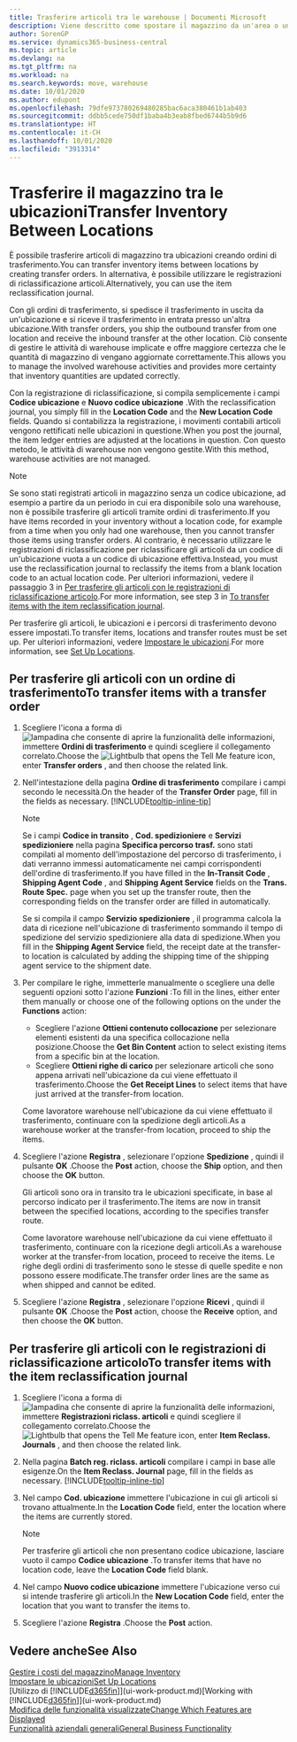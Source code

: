 ```yaml
---
title: Trasferire articoli tra le warehouse | Documenti Microsoft
description: Viene descritto come spostare il magazzino da un'area o una warehouse a un'altra con le registrazioni di riclassificazione o gli ordini di trasferimento.
author: SorenGP
ms.service: dynamics365-business-central
ms.topic: article
ms.devlang: na
ms.tgt_pltfrm: na
ms.workload: na
ms.search.keywords: move, warehouse
ms.date: 10/01/2020
ms.author: edupont
ms.openlocfilehash: 79dfe973780269480285bac6aca380461b1ab403
ms.sourcegitcommit: ddbb5cede750df1baba4b3eab8fbed6744b5b9d6
ms.translationtype: HT
ms.contentlocale: it-CH
ms.lasthandoff: 10/01/2020
ms.locfileid: "3913314"
---
```

# <a name="transfer-inventory-between-locations"></a><span data-ttu-id="ed01a-103">Trasferire il magazzino tra le ubicazioni</span><span class="sxs-lookup"><span data-stu-id="ed01a-103">Transfer Inventory Between Locations</span></span>
<span data-ttu-id="ed01a-104">È possibile trasferire articoli di magazzino tra ubicazioni creando ordini di trasferimento.</span><span class="sxs-lookup"><span data-stu-id="ed01a-104">You can transfer inventory items between locations by creating transfer orders.</span></span> <span data-ttu-id="ed01a-105">In alternativa, è possibile utilizzare le registrazioni di riclassificazione articoli.</span><span class="sxs-lookup"><span data-stu-id="ed01a-105">Alternatively, you can use the item reclassification journal.</span></span>

<span data-ttu-id="ed01a-106">Con gli ordini di trasferimento, si spedisce il trasferimento in uscita da un'ubicazione e si riceve il trasferimento in entrata presso un'altra ubicazione.</span><span class="sxs-lookup"><span data-stu-id="ed01a-106">With transfer orders, you ship the outbound transfer from one location and receive the inbound transfer at the other location.</span></span> <span data-ttu-id="ed01a-107">Ciò consente di gestire le attività di warehouse implicate e offre maggiore certezza che le quantità di magazzino di vengano aggiornate correttamente.</span><span class="sxs-lookup"><span data-stu-id="ed01a-107">This allows you to manage the involved warehouse activities and provides more certainty that inventory quantities are updated correctly.</span></span>

<span data-ttu-id="ed01a-108">Con la registrazione di riclassificazione, si compila semplicemente i campi **Codice ubicazione** e **Nuovo codice ubicazione** .</span><span class="sxs-lookup"><span data-stu-id="ed01a-108">With the reclassification journal, you simply fill in the **Location Code** and the **New Location Code** fields.</span></span> <span data-ttu-id="ed01a-109">Quando si contabilizza la registrazione, i movimenti contabili articoli vengono rettificati nelle ubicazioni in questione.</span><span class="sxs-lookup"><span data-stu-id="ed01a-109">When you post the journal, the item ledger entries are adjusted at the locations in question.</span></span> <span data-ttu-id="ed01a-110">Con questo metodo, le attività di warehouse non vengono gestite.</span><span class="sxs-lookup"><span data-stu-id="ed01a-110">With this method, warehouse activities are not managed.</span></span>

> [!NOTE]  
>   <span data-ttu-id="ed01a-111">Se sono stati registrati articoli in magazzino senza un codice ubicazione, ad esempio a partire da un periodo in cui era disponibile solo una warehouse, non è possibile trasferire gli articoli tramite ordini di trasferimento.</span><span class="sxs-lookup"><span data-stu-id="ed01a-111">If you have items recorded in your inventory without a location code, for example from a time when you only had one warehouse, then you cannot transfer those items using transfer orders.</span></span> <span data-ttu-id="ed01a-112">Al contrario, è necessario utilizzare le registrazioni di riclassificazione per riclassificare gli articoli da un codice di un'ubicazione vuota a un codice di ubicazione effettiva.</span><span class="sxs-lookup"><span data-stu-id="ed01a-112">Instead, you must use the reclassification journal to reclassify the items from a blank location code to an actual location code.</span></span>  <span data-ttu-id="ed01a-113">Per ulteriori informazioni, vedere il passaggio 3 in [Per trasferire gli articoli con le registrazioni di riclassificazione articolo](inventory-how-transfer-between-locations.md#to-transfer-items-with-the-item-reclassification-journal).</span><span class="sxs-lookup"><span data-stu-id="ed01a-113">For more information, see step 3 in [To transfer items with the item reclassification journal](inventory-how-transfer-between-locations.md#to-transfer-items-with-the-item-reclassification-journal).</span></span>

<span data-ttu-id="ed01a-114">Per trasferire gli articoli, le ubicazioni e i percorsi di trasferimento devono essere impostati.</span><span class="sxs-lookup"><span data-stu-id="ed01a-114">To transfer items, locations and transfer routes must be set up.</span></span> <span data-ttu-id="ed01a-115">Per ulteriori informazioni, vedere [Impostare le ubicazioni](inventory-how-setup-locations.md).</span><span class="sxs-lookup"><span data-stu-id="ed01a-115">For more information, see [Set Up Locations](inventory-how-setup-locations.md).</span></span>

## <a name="to-transfer-items-with-a-transfer-order"></a><span data-ttu-id="ed01a-116">Per trasferire gli articoli con un ordine di trasferimento</span><span class="sxs-lookup"><span data-stu-id="ed01a-116">To transfer items with a transfer order</span></span>
1. <span data-ttu-id="ed01a-117">Scegliere l'icona a forma di ![lampadina che consente di aprire la funzionalità delle informazioni](media/ui-search/search_small.png "Informazioni sull'operazione che si desidera eseguire"), immettere **Ordini di trasferimento** e quindi scegliere il collegamento correlato.</span><span class="sxs-lookup"><span data-stu-id="ed01a-117">Choose the ![Lightbulb that opens the Tell Me feature](media/ui-search/search_small.png "Tell me what you want to do") icon, enter **Transfer orders** , and then choose the related link.</span></span>
2. <span data-ttu-id="ed01a-118">Nell'intestazione della pagina **Ordine di trasferimento** compilare i campi secondo le necessità.</span><span class="sxs-lookup"><span data-stu-id="ed01a-118">On the header of the **Transfer Order** page, fill in the fields as necessary.</span></span> [!INCLUDE[tooltip-inline-tip](includes/tooltip-inline-tip_md.md)]

    > [!NOTE]  
    >   <span data-ttu-id="ed01a-119">Se i campi **Codice in transito** , **Cod. spedizioniere** e **Servizi spedizioniere** nella pagina **Specifica percorso trasf.** sono stati compilati al momento dell'impostazione del percorso di trasferimento, i dati verranno immessi automaticamente nei campi corrispondenti dell'ordine di trasferimento.</span><span class="sxs-lookup"><span data-stu-id="ed01a-119">If you have filled in the **In-Transit Code** , **Shipping Agent Code** , and **Shipping Agent Service** fields on the **Trans. Route Spec.** page when you set up the transfer route, then the corresponding fields on the transfer order are filled in automatically.</span></span>

    <span data-ttu-id="ed01a-120">Se si compila il campo **Servizio spedizioniere** , il programma calcola la data di ricezione nell'ubicazione di trasferimento sommando il tempo di spedizione del servizio spedizioniere alla data di spedizione.</span><span class="sxs-lookup"><span data-stu-id="ed01a-120">When you fill in the **Shipping Agent Service** field, the receipt date at the transfer-to location is calculated by adding the shipping time of the shipping agent service to the shipment date.</span></span>

3. <span data-ttu-id="ed01a-121">Per compilare le righe, immetterle manualmente o scegliere una delle seguenti opzioni sotto l'azione **Funzioni** :</span><span class="sxs-lookup"><span data-stu-id="ed01a-121">To fill in the lines, either enter them manually or choose one of the following options on the under the **Functions** action:</span></span>
    - <span data-ttu-id="ed01a-122">Scegliere l'azione **Ottieni contenuto collocazione** per selezionare elementi esistenti da una specifica collocazione nella posizione.</span><span class="sxs-lookup"><span data-stu-id="ed01a-122">Choose the **Get Bin Content** action to select existing items from a specific bin at the location.</span></span>
    - <span data-ttu-id="ed01a-123">Scegliere **Ottieni righe di carico** per selezionare articoli che sono appena arrivati nell'ubicazione da cui viene effettuato il trasferimento.</span><span class="sxs-lookup"><span data-stu-id="ed01a-123">Choose the **Get Receipt Lines** to select items that have just arrived at the transfer-from location.</span></span>   

    <span data-ttu-id="ed01a-124">Come lavoratore warehouse nell'ubicazione da cui viene effettuato il trasferimento, continuare con la spedizione degli articoli.</span><span class="sxs-lookup"><span data-stu-id="ed01a-124">As a warehouse worker at the transfer-from location, proceed to ship the items.</span></span>
4. <span data-ttu-id="ed01a-125">Scegliere l'azione **Registra** , selezionare l'opzione **Spedizione** , quindi il pulsante **OK** .</span><span class="sxs-lookup"><span data-stu-id="ed01a-125">Choose the **Post** action, choose the **Ship** option, and then choose the **OK** button.</span></span>

    <span data-ttu-id="ed01a-126">Gli articoli sono ora in transito tra le ubicazioni specificate, in base al percorso indicato per il trasferimento.</span><span class="sxs-lookup"><span data-stu-id="ed01a-126">The items are now in transit between the specified locations, according to the specifies transfer route.</span></span>

    <span data-ttu-id="ed01a-127">Come lavoratore warehouse nell'ubicazione da cui viene effettuato il trasferimento, continuare con la ricezione degli articoli.</span><span class="sxs-lookup"><span data-stu-id="ed01a-127">As a warehouse worker at the transfer-from location, proceed to receive the items.</span></span> <span data-ttu-id="ed01a-128">Le righe degli ordini di trasferimento sono le stesse di quelle spedite e non possono essere modificate.</span><span class="sxs-lookup"><span data-stu-id="ed01a-128">The transfer order lines are the same as when shipped and cannot be edited.</span></span>
5. <span data-ttu-id="ed01a-129">Scegliere l'azione **Registra** , selezionare l'opzione **Ricevi** , quindi il pulsante **OK** .</span><span class="sxs-lookup"><span data-stu-id="ed01a-129">Choose the **Post** action, choose the **Receive** option, and then choose the **OK** button.</span></span>

## <a name="to-transfer-items-with-the-item-reclassification-journal"></a><span data-ttu-id="ed01a-130">Per trasferire gli articoli con le registrazioni di riclassificazione articolo</span><span class="sxs-lookup"><span data-stu-id="ed01a-130">To transfer items with the item reclassification journal</span></span>
1. <span data-ttu-id="ed01a-131">Scegliere l'icona a forma di ![lampadina che consente di aprire la funzionalità delle informazioni](media/ui-search/search_small.png "Informazioni sull'operazione che si desidera eseguire"), immettere **Registrazioni riclass. articoli** e quindi scegliere il collegamento correlato.</span><span class="sxs-lookup"><span data-stu-id="ed01a-131">Choose the ![Lightbulb that opens the Tell Me feature](media/ui-search/search_small.png "Tell me what you want to do") icon, enter **Item Reclass. Journals** , and then choose the related link.</span></span>
2. <span data-ttu-id="ed01a-132">Nella pagina **Batch reg. riclass. articoli** compilare i campi in base alle esigenze.</span><span class="sxs-lookup"><span data-stu-id="ed01a-132">On the **Item Reclass. Journal** page, fill in the fields as necessary.</span></span> [!INCLUDE[tooltip-inline-tip](includes/tooltip-inline-tip_md.md)]
3. <span data-ttu-id="ed01a-133">Nel campo **Cod. ubicazione** immettere l'ubicazione in cui gli articoli si trovano attualmente.</span><span class="sxs-lookup"><span data-stu-id="ed01a-133">In the **Location Code** field, enter the location where the items are currently stored.</span></span>

    > [!NOTE]  
    >   <span data-ttu-id="ed01a-134">Per trasferire gli articoli che non presentano codice ubicazione, lasciare vuoto il campo **Codice ubicazione** .</span><span class="sxs-lookup"><span data-stu-id="ed01a-134">To transfer items that have no location code, leave the **Location Code** field blank.</span></span>
4. <span data-ttu-id="ed01a-135">Nel campo **Nuovo codice ubicazione** immettere l'ubicazione verso cui si intende trasferire gli articoli.</span><span class="sxs-lookup"><span data-stu-id="ed01a-135">In the **New Location Code** field, enter the location that you want to transfer the items to.</span></span>
5. <span data-ttu-id="ed01a-136">Scegliere l'azione **Registra** .</span><span class="sxs-lookup"><span data-stu-id="ed01a-136">Choose the **Post** action.</span></span>

## <a name="see-also"></a><span data-ttu-id="ed01a-137">Vedere anche</span><span class="sxs-lookup"><span data-stu-id="ed01a-137">See Also</span></span>
[<span data-ttu-id="ed01a-138">Gestire i costi del magazzino</span><span class="sxs-lookup"><span data-stu-id="ed01a-138">Manage Inventory</span></span>](inventory-manage-inventory.md)  
[<span data-ttu-id="ed01a-139">Impostare le ubicazioni</span><span class="sxs-lookup"><span data-stu-id="ed01a-139">Set Up Locations</span></span>](inventory-how-setup-locations.md)  
<span data-ttu-id="ed01a-140">[Utilizzo di [!INCLUDE[d365fin](includes/d365fin_md.md)]](ui-work-product.md)</span><span class="sxs-lookup"><span data-stu-id="ed01a-140">[Working with [!INCLUDE[d365fin](includes/d365fin_md.md)]](ui-work-product.md)</span></span>  
[<span data-ttu-id="ed01a-141">Modifica delle funzionalità visualizzate</span><span class="sxs-lookup"><span data-stu-id="ed01a-141">Change Which Features are Displayed</span></span>](ui-experiences.md)  
[<span data-ttu-id="ed01a-142">Funzionalità aziendali generali</span><span class="sxs-lookup"><span data-stu-id="ed01a-142">General Business Functionality</span></span>](ui-across-business-areas.md)
